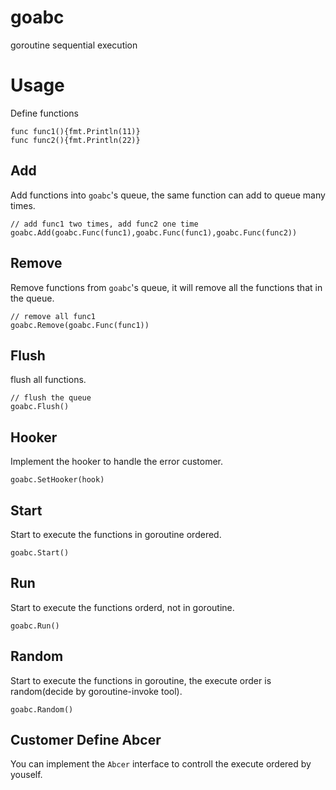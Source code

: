 # goabc
goroutine sequential execution

# Usage

Define functions
```
func func1(){fmt.Println(11)}
func func2(){fmt.Println(22)}
```

## Add
Add functions into `goabc`'s queue, the same function can add to queue many times.
```
// add func1 two times, add func2 one time
goabc.Add(goabc.Func(func1),goabc.Func(func1),goabc.Func(func2))
```

## Remove
Remove functions from `goabc`'s queue, it will remove all the functions that in the queue.
```
// remove all func1
goabc.Remove(goabc.Func(func1))
```
## Flush
flush all functions.
```
// flush the queue
goabc.Flush()
```

## Hooker
Implement the hooker to handle the error customer.
```
goabc.SetHooker(hook)
```

## Start
Start to execute the functions in goroutine ordered.
```
goabc.Start()
```

## Run
Start to execute the functions orderd, not in goroutine.
```
goabc.Run()
```

## Random
Start to execute the functions in goroutine, the execute order is random(decide by goroutine-invoke tool).
```
goabc.Random()
```

## Customer Define Abcer
You can implement the `Abcer` interface to controll the execute ordered by youself.